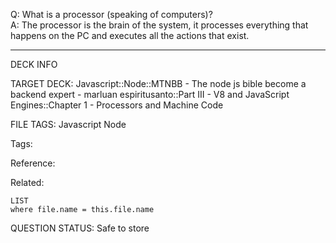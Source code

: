 Q: What is a processor (speaking of computers)?  
A: The processor is the brain of the system, it processes everything that happens on the PC and executes all the actions that exist.


---

DECK INFO

TARGET DECK: Javascript::Node::MTNBB - The node js bible become a backend expert - marluan espiritusanto::Part III - V8 and JavaScript Engines::Chapter 1 - Processors and Machine Code

FILE TAGS: Javascript Node

Tags:

Reference:

Related:

```dataview
LIST
where file.name = this.file.name
```

QUESTION STATUS: Safe to store